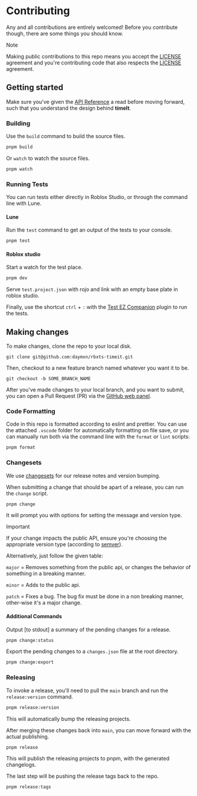 # Contributing

Any and all contributions are entirely welcomed! Before you contribute though, there are
some things you should know.

> [!NOTE]
> Making public contributions to this repo means you accept the [LICENSE](LICENSE) agreement and you're contributing code that also respects the [LICENSE](LICENSE) agreement.

## Getting started

Make sure you've given the [API Reference](api/timeit.api.md) a read before moving forward, such that you understand the design behind **timeIt**.

### Building

Use the `build` command to build the source files.

```sh
pnpm build
```

Or `watch` to watch the source files.

```sh
pnpm watch
```

### Running Tests

You can run tests either directly in Roblox Studio, or through the command line with Lune.

#### Lune

Run the `test` command to get an output of the tests to your console.

```sh
pnpm test
```

#### Roblox studio

Start a watch for the test place.

```sh
pnpm dev
```

Serve `test.project.json` with rojo and link with an empty base plate in roblox studio.

Finally, use the shortcut `ctrl` + `:` with the [Test EZ Companion](https://github.com/tacheometry/testez-companion) plugin
to run the tests.

## Making changes

To make changes, clone the repo to your local disk.

`git clone git@github.com:daymxn/rbxts-timeit.git`

Then, checkout to a new feature branch named whatever you want it to be.

`git checkout -b SOME_BRANCH_NAME`

After you've made changes to your local branch, and you want to submit, you can open a Pull Request (PR)
via the [GitHub web panel](https://github.com/daymxn/rbxts-timeit/compare).

### Code Formatting

Code in this repo is formatted according to eslint and prettier. You can use the attached `.vscode` folder for automatically formatting on file save, or you can manually run both via the command line with the `format` or `lint` scripts:

```sh
pnpm format
```

### Changesets

We use [changesets](https://github.com/changesets/changesets) for our release notes and version bumping.

When submitting a change that should be apart of a release, you
can run the `change` script.

```sh
pnpm change
```

It will prompt you with options for setting the message and version type.

> [!IMPORTANT]
> If your change impacts the public API, ensure you're choosing the appropriate version type (according to [semver](https://semver.org/)).
>
> Alternatively, just follow the given table:
>
> `major` = Removes something from the public api, or changes the behavior of something in a breaking manner.
>
> `minor` = Adds to the public api.
>
> `patch` = Fixes a bug. The bug fix must be done in a non breaking manner, other-wise it's a major change.

#### Additional Commands

Output [to stdout] a summary of the pending changes for a release.

```sh
pnpm change:status
```

Export the pending changes to a `changes.json` file at the root directory.

```sh
pnpm change:export
```

### Releasing

To invoke a release, you'll need to pull the `main` branch
and run the `release:version` command.

```sh
pnpm release:version
```

This will automatically bump the releasing projects.

After merging these changes back into `main`, you can move forward
with the actual publishing.

```sh
pnpm release
```

This will publish the releasing projects to pnpm, with the generated changelogs.

The last step will be pushing the release tags back to the repo.

```sh
pnpm release:tags
```
